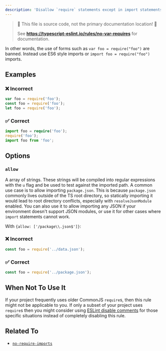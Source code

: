```yaml
---
description: 'Disallow `require` statements except in import statements.'
---
```


> 🛑 This file is source code, not the primary documentation location! 🛑
>
> See **https://typescript-eslint.io/rules/no-var-requires** for documentation.

In other words, the use of forms such as `var foo = require("foo")` are banned. Instead use ES6 style imports or `import foo = require("foo")` imports.

## Examples

<!--tabs-->

### ❌ Incorrect

```ts
var foo = require('foo');
const foo = require('foo');
let foo = require('foo');
```

### ✅ Correct

```ts
import foo = require('foo');
require('foo');
import foo from 'foo';
```

## Options

### `allow`

A array of strings. These strings will be compiled into regular expressions with the `u` flag and be used to test against the imported path. A common use case is to allow importing `package.json`. This is because `package.json` commonly lives outside of the TS root directory, so statically importing it would lead to root directory conflicts, especially with `resolveJsonModule` enabled. You can also use it to allow importing any JSON if your environment doesn't support JSON modules, or use it for other cases where `import` statements cannot work.

With `{allow: ['/package\\.json$']}`:

<!--tabs-->

### ❌ Incorrect

```ts
const foo = require('../data.json');
```

### ✅ Correct

```ts
const foo = require('../package.json');
```

## When Not To Use It

If your project frequently uses older CommonJS `require`s, then this rule might not be applicable to you.
If only a subset of your project uses `require`s then you might consider using [ESLint disable comments](https://eslint.org/docs/latest/use/configure/rules#using-configuration-comments-1) for those specific situations instead of completely disabling this rule.

## Related To

- [`no-require-imports`](./no-require-imports.md)

